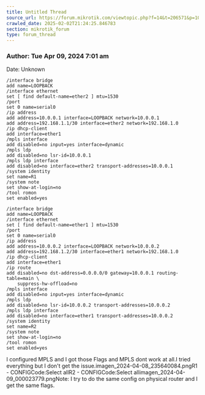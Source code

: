 ```yaml
---
title: Untitled Thread
source_url: https://forum.mikrotik.com/viewtopic.php?f=14&t=206571&p=1068669&amp;sid=1ef4b927f8b28e3b342d451b507d8371#p1068669
crawled_date: 2025-02-02T21:24:25.846783
section: mikrotik_forum
type: forum_thread
---
```


### Author: Tue Apr 09, 2024 7:01 am
Date: Unknown

```
/interface bridge
add name=LOOPBACK
/interface ethernet
set [ find default-name=ether2 ] mtu=1530
/port
set 0 name=serial0
/ip address
add address=10.0.0.1 interface=LOOPBACK network=10.0.0.1
add address=192.168.1.1/30 interface=ether2 network=192.168.1.0
/ip dhcp-client
add interface=ether1
/mpls interface
add disabled=no input=yes interface=dynamic
/mpls ldp
add disabled=no lsr-id=10.0.0.1
/mpls ldp interface
add disabled=no interface=ether2 transport-addresses=10.0.0.1
/system identity
set name=R1
/system note
set show-at-login=no
/tool romon
set enabled=yes
```

```
/interface bridge
add name=LOOPBACK
/interface ethernet
set [ find default-name=ether1 ] mtu=1530
/port
set 0 name=serial0
/ip address
add address=10.0.0.2 interface=LOOPBACK network=10.0.0.2
add address=192.168.1.2/30 interface=ether1 network=192.168.1.0
/ip dhcp-client
add interface=ether1
/ip route
add disabled=no dst-address=0.0.0.0/0 gateway=10.0.0.1 routing-table=main \
    suppress-hw-offload=no
/mpls interface
add disabled=no input=yes interface=dynamic
/mpls ldp
add disabled=no lsr-id=10.0.0.2 transport-addresses=10.0.0.2
/mpls ldp interface
add disabled=no interface=ether1 transport-addresses=10.0.0.2
/system identity
set name=R2
/system note
set show-at-login=no
/tool romon
set enabled=yes
```

I configured MPLS and I got those Flags and MPLS dont work at all.I tried everything but I don't get the issue.imagen_2024-04-08_235640084.pngR1 - CONFIGCode:Select allR2 - CONFIGCode:Select allimagen_2024-04-09_000023779.pngNote: I try to do the same config on physical router and I get the same flags.

